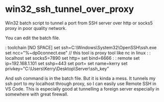 # win32_ssh_tunnel_over_proxy
Win32 batch script to tunnel a port from SSH server over http or socks5 proxy in poor quality network.

You can edit the batch file.

: toolchain  [NO SPACE]
  set ssh=C:\Windows\System32\OpenSSH\ssh.exe
  set ncc="%~dp0connect.exe"  // this tool is proxy tool like nc in linux
:
: localhost
  set socks5=7890
  set   http=
  set   bind=6666
:
: remote
  set      ip=192.168.1.101
  set    sshp=443
  set    port=
  set    name=kerry
  set privkey="C:\Users\Kerry\Desktop\Server\ssh_key"
  
  
 And ssh command is in the batch file. But it is kinda a mess.
 It tunnels my ssh port to my localhost through proxy, so I can easily use Remote SSH in VS Code.
 This is especially good at tunnelling a foreign server especially in somewhere with great firewall.
 
